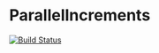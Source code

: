 # ParallelIncrements

[![Build Status](https://github.com/tkf/ParallelIncrements.jl/workflows/CI/badge.svg)](https://github.com/tkf/ParallelIncrements.jl/actions)
